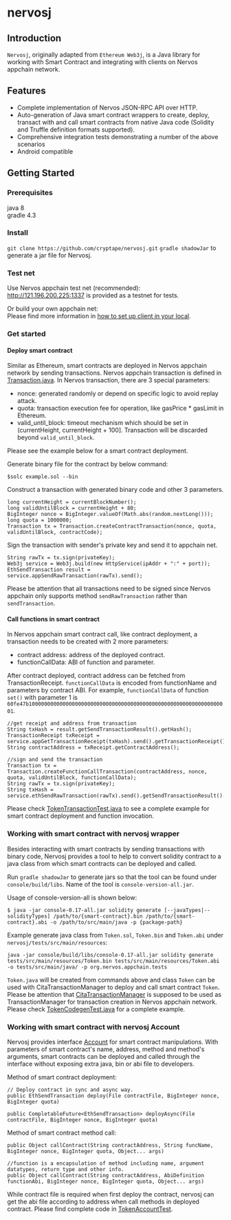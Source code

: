 # nervosj

## Introduction
`Nervosj`, originally adapted from `Ethereum Web3j`, is a Java library for working with Smart Contract and integrating with clients on Nervos appchain network.  
## Features
- Complete implementation of Nervos JSON-RPC API over HTTP.    
- Auto-generation of Java smart contract wrappers to create, deploy, transact with and call smart contracts from native Java code (Solidity and Truffle definition formats supported).
- Comprehensive integration tests demonstrating a number of the above scenarios
- Android compatible

## Getting Started

### Prerequisites
java 8  
gradle 4.3

### Install
`git clone https://github.com/cryptape/nervosj.git`
`gradle shadowJar` to generate a jar file for Nervosj.  
### Test net
Use Nervos appchain test net (recommended):  
http://121.196.200.225:1337 is provided as a testnet for tests.

Or build your own appchain net:  
Please find more information in [how to set up client in your local](https://docs.nervos.org/Nervos-AppChain-Docs/#/quick-start/deploy-appchain).

### Get started
#### Deploy smart contract
Similar as Ethereum, smart contracts are deployed in Nervos appchain network by sending transactions. Nervos appchain transaction is defined in [Transaction.java](https://github.com/cryptape/nervosj/blob/master/core/src/main/java/org/nervosj/protocol/core/methods/request/Transaction.java).
In Nervos transaction, there are 3 special parameters:  
- nonce: generated randomly or depend on specific logic to avoid replay attack.
- quota: transaction execution fee for operation, like gasPrice * gasLimit in Ethereum.
- valid_until_block: timeout mechanism which should be set in (currentHeight, currentHeight + 100]. Transaction will be discarded beyond `valid_until_block`.  

Please see the example below for a smart contract deployment.  

Generate binary file for the contract by below command:
```
$solc example.sol --bin
```

Construct a transaction with generated binary code and other 3 parameters.
```
long currentHeight = currentBlockNumber();
long validUntilBlock = currentHeight + 80;
BigInteger nonce = BigInteger.valueOf(Math.abs(random.nextLong()));
long quota = 1000000;
Transaction tx = Transaction.createContractTransaction(nonce, quota, validUntilBlock, contractCode);
``` 

Sign the transaction with sender's private key and send it to appchain net. 
```
String rawTx = tx.sign(privateKey);
Web3j service = Web3j.build(new HttpService(ipAddr + ":" + port));
EthSendTransaction result = service.appSendRawTransaction(rawTx).send();
```
Please be attention that all transactions need to be signed since Nervos appchain only supports method `sendRawTransaction` rather than `sendTransaction`.  

#### Call functions in smart contract
In Nervos appchain smart contract call, like contract deployment, a transaction needs to be created with 2 more parameters:
- contract address: address of the deployed contract.
- functionCallData: ABI of function and parameter.  

After contract deployed, contract address can be fetched from TransactionReceipt. `functionCallData` is encoded from functionName and parameters by contract ABI. For example, `functionCallData` of function `set()` with parameter 1 is `60fe47b10000000000000000000000000000000000000000000000000000000000000001`.
```
//get receipt and address from transaction
String txHash = result.getSendTransactionResult().getHash();
TransactionReceipt txReceipt = service.appGetTransactionReceipt(txHash).send().getTransactionReceipt().get();
String contractAddress = txReceipt.getContractAddress();

//sign and send the transaction
Transaction tx = Transaction.createFunctionCallTransaction(contractAddress, nonce, quota, validUntilBlock, functionCallData);
String rawTx = tx.sign(privateKey);
String txHash =  service.ethSendRawTransaction(rawTx).send().getSendTransactionResult().getHash();
```
Please check [TokenTransactionTest.java](https://github.com/cryptape/nervosj/blob/master/examples/src/main/java/org/nervos/appchain/tests/TokenTransactionTest.java) to see a complete example for smart contract deployment and function invocation.

### Working with smart contract with nervosj wrapper
Besides interacting with smart contracts by sending transactions with binary code, Nervosj provides a tool to help to convert solidity contract to a java class from which smart contracts can be deployed and called.  

Run `gradle shadowJar` to generate jars so that the tool can be found under `console/build/libs`. Name of the tool is `console-version-all.jar`.  

Usage of console-version-all is shown below:  
```
$ java -jar console-0.17-all.jar solidity generate [--javaTypes|--solidityTypes] /path/to/{smart-contract}.bin /path/to/{smart-contract}.abi -o /path/to/src/main/java -p {package-path}
```  
Example generate java class from `Token.sol`, `Token.bin` and `Token.abi` under `nervosj/tests/src/main/resources`:
```
java -jar console/build/libs/console-0.17-all.jar solidity generate tests/src/main/resources/Token.bin tests/src/main/resources/Token.abi -o tests/src/main/java/ -p org.nervos.appchain.tests
```  
`Token.java` will be created from commands above and class `Token` can be used with CitaTransactionManager to deploy and call smart contract `Token`. Please be attention that [CitaTransactionManager](https://github.com/cryptape/nervoj/blob/master/core/src/main/java/org/nervos/appchain/tx/CitaTransactionManager.java) is supposed to be used as TransactionManager for transaction creation in Nervos appchain network.
Please check [TokenCodegenTest.java](https://github.com/cryptape/nervosj/blob/master/benchmark/src/main/java/org/nervos/appchain/tests/TokenCodegenTest.java) for a complete example.

### Working with smart contract with nervosj Account
Nervosj provides interface [Account](https://github.com/cryptape/nervosj/blob/master/core/src/main/java/org/nervos/appchain/protocol/account/Account.java) for smart contract manipulations. With parameters of smart contract's name, address, method and method's arguments, smart contracts can be deployed and called through the interface without exposing extra java, bin or abi file to developers.  

Method of smart contract deployment:  
```
// Deploy contract in sync and async way.
public EthSendTransaction deploy(File contractFile, BigInteger nonce, BigInteger quota)

public CompletableFuture<EthSendTransaction> deployAsync(File contractFile, BigInteger nonce, BigInteger quota)
```
Method of smart contract method call:  
```
public Object callContract(String contractAddress, String funcName, BigInteger nonce, BigInteger quota, Object... args)

//function is a encapsulation of method including name, argument datatypes, return type and other info.
public Object callContract(String contractAddress, AbiDefinition functionAbi, BigInteger nonce, BigInteger quota, Object... args)
```
While contract file is required when first deploy the contract, nervosj can get the abi file according to address when call methods in deployed contract.
Please find complete code in [TokenAccountTest](https://github.com/cryptape/nervosj/blob/master/tests/src/main/java/org/nervos/appchain/tests/TokenAccountTest.java).
